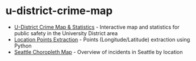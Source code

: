 # u-district-crime-map

* [U-District Crime Map & Statistics](https://chomieu.github.io/u-district-crime-map/) - Interactive map and statistics for public safety in the University District area
* [Location Points Extraction](https://github.com/chomieu/u-district-crime-map/blob/master/points_extraction.ipynb) - Points (Longitude/Latitude) extraction using Python
* [Seattle Choropleth Map](https://chomieu.github.io/u-district-crime-map/seattle_choropleth_map.html) - Overview of incidents in Seattle by location
